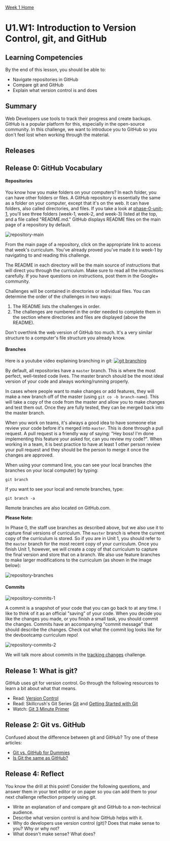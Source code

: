 [Week 1 Home](../)

# U1.W1: Introduction to Version Control, git, and GitHub

## Learning Competencies
By the end of this lesson, you should be able to:
- Navigate repositories in GitHub
- Compare git and GitHub
- Explain what version control is and does

## Summary
Web Developers use tools to track their progress and create backups. GitHub is a popular platform for this, especially in the open-source community. In this challenge, we want to introduce you to GitHub so you don't feel lost when working through the material.

## Releases

## Release 0: GitHub Vocabulary

#### Repositories
You know how you make folders on your computers? In each folder, you can have other folders or files. A GitHub repository is essentially the same as a folder on your computer, except that it's on the web. It can have folders, also called directories, and files. If you take a look at [phase-0-unit-1](../../), you'll see three folders (week-1, week-2, and week-3) listed at the top, and a file called "README.md." GitHub displays README files on the main page of a repository by default.

![repository-main](../imgs/repository-main.png)

From the main page of a repository, click on the appropriate link to access that week's curriculum. You've already proved you've made it to week-1 by navigating to and reading this challenge.

The README in each directory will be the main source of instructions that will direct you through the curriculum. Make sure to read all the instructions carefully. If you have questions on instructions, post them in the Google+ community.

Challenges will be contained in directories or individual files. You can determine the order of the challenges in two ways:
  1. The README lists the challenges in order.
  2. The challenges are numbered in the order needed to complete them in the section where directories and files are displayed (above the README).

Don't overthink the web version of GitHub too much. It's a very similar structure to a computer's file structure you already know.

#### Branches

Here is a youtube video explaining branching in git: [![git branching](../imgs/git-branch-img.jpg)](https://www.youtube.com/watch?v=DXmWPokwmqU)

By default, all repositories have a `master` branch. This is where the most perfect, well-tested code lives. The master branch should be the most ideal version of your code and always working/running properly.

In cases where people want to make changes or add features, they will make a new branch off of the master (using `git co -b branch-name`). This will take a copy of the code from the master and allow you to make changes and test them out. Once they are fully tested, they can be merged back into the master branch.

When you work on teams, it's always a good idea to have someone else review your code before it's merged into `master`. This is done through a pull request. A pull request is a friendly way of saying: "Hey boss! I'm done implementing this feature your asked for, can you review my code?". When working in a team, it is best practice to have at least 1 other person review your pull request and they should be the person to merge it once the changes are approved.

When using your command line, you can see your local branches (the branches on your local computer) by typing:

`git branch`

If you want to see your local and remote branches, type:

`git branch -a`

Remote branches are also located on GitHub.com.

**Please Note:**

In Phase 0, the staff use branches as described above, but we also use it to capture final versions of curriculum. The `master` branch is where the current copy of the curriculum is stored. So if you are in Unit 1, you should refer to the `master` branch for the most recent copy of your curriculum. Once you finish Unit 1, however, we will create a copy of that curriculum to capture the final version and store that on a branch. We also use feature branches to make larger modifications to the curriculum (as shown in the image below):

![repository-branches](../imgs/repository-branches.png)

#### Commits

![repository-commits-1](../imgs/repository-commits-1.png)

A commit is a snapshot of your code that you can go back to at any time. I like to think of it as an official "saving" of your code. When you decide you like the changes you made, or you finish a small task, you should commit the changes. Commits have an accompanying "commit message" that should describe the changes. Check out what the commit log looks like for the devbootcamp curriculum repo!

![repository-commits-2](../imgs/repository-commits-2.png)

We will talk more about commits in the [tracking changes](../7-tracking-changes) challenge.

## Release 1: What is git?

GitHub uses git for version control. Go through the following resources to learn a bit about what that means.

- Read: [Version Control](http://skillcrush.com/2013/02/11/version-control/)
- Read: Skillcrush's Git Series [Git](http://skillcrush.com/2013/02/18/git/) and [Getting Started with Git](http://skillcrush.com/2013/02/20/get-started-working-with-git/)
- Watch: [Git 3 Minute Primer](http://www.youtube.com/watch?v=_Jmkvv_nKTE)

## Release 2: Git vs. GitHub

Confused about the difference between git and GitHub? Try one of these articles:

- [Git vs. GitHub for Dummies](http://stephaniehoh.github.io/blog/2013/10/07/git-vs-github-for-dummies/)
- [Is Git the same as GitHub?](http://www.jahya.net/blog/?2013-05-git-vs-github)


## Release 4: Reflect
You know the drill at this point! Consider the following questions, and answer them in your text editor or on paper so you can add them to your next challenge reflection properly using git.

* Write an explanation of and compare git and GitHub to a non-technical audience.
* Describe what version control is and how GitHub helps with it.
* Why do developers use version control (git)? Does that make sense to you? Why or why not?
* What doesn't make sense? What does?
